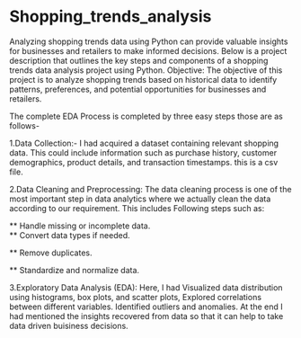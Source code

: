 # Shopping_trends_analysis
Analyzing shopping trends data using Python can provide valuable insights for businesses and retailers to make informed decisions. Below is a project description that outlines the key steps and components of a shopping trends data analysis project using Python. Objective: The objective of this project is to analyze shopping trends based on historical data to identify patterns, preferences, and potential opportunities for businesses and retailers.

The complete EDA Process is completed by three easy steps those are as follows-

1.Data Collection:- I had acquired a dataset containing relevant shopping data. This could include information such as purchase history, customer demographics, product details, and transaction timestamps. this is a csv file.

2.Data Cleaning and Preprocessing: The data cleaning process is one of the most important step in data analytics where we actually clean the data according to our requirement. This includes Following steps such as:

** Handle missing or incomplete data.                                                                                                                                                                                  
** Convert data types if needed.

** Remove duplicates.

** Standardize and normalize data.

3.Exploratory Data Analysis (EDA): Here, I had Visualized data distribution using histograms, box plots, and scatter plots, Explored correlations between different variables. Identified outliers and anomalies. At the end I had mentioned the insights recovered from data so that it can help to take data driven buisiness decisions.
